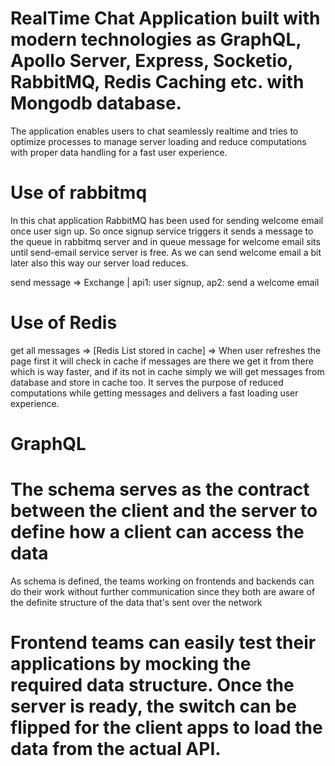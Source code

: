 # RealTime Chat Application built with modern technologies as GraphQL, Apollo Server, Express, Socketio, RabbitMQ, Redis Caching etc. with Mongodb database.

The application enables users to chat seamlessly realtime and tries to optimize processes to manage server loading and reduce computations with proper data handling for a fast user experience.

# Use of rabbitmq

In this chat application RabbitMQ has been used for sending welcome email once user sign up. So once signup service triggers it sends a message to the queue in rabbitmq server and in queue message for welcome email sits until send-email service server is free. As we can send welcome email a bit later also this way our server load reduces.

send message => Exchange | api1: user signup, ap2: send a welcome email

# Use of Redis

get all messages => [Redis List stored in cache] => When user refreshes the page first it will check in cache if messages are there we get it from there which is way faster, and if its not in cache simply we will get messages from database and store in cache too.
It serves the purpose of reduced computations while getting messages and delivers a fast loading user experience.

# GraphQL

# The schema serves as the contract between the client and the server to define how a client can access the data

As schema is defined, the teams working on frontends and backends can do their work without further communication since they both are aware of the definite structure of the data that's sent over the network

# Frontend teams can easily test their applications by mocking the required data structure. Once the server is ready, the switch can be flipped for the client apps to load the data from the actual API.
